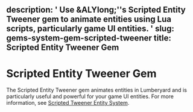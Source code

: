 description: ' Use &ALYlong;''s Scripted Entity Tweener gem to animate entities using
  Lua scripts, particularly game UI entities. '
slug: gems-system-gem-scripted-tweener
title: Scripted Entity Tweener Gem
---
# Scripted Entity Tweener Gem<a name="gems-system-gem-scripted-tweener"></a>

The Scripted Entity Tweener gem animates entities in Lumberyard and is particularly useful and powerful for your game UI entities\. For more information, see [Scripted Tweener Entity System](ui-animating-tweener.md)\.